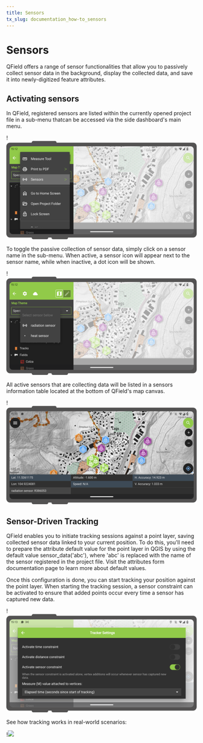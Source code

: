 ```yaml
---
title: Sensors
tx_slug: documentation_how-to_sensors
---
```


# Sensors

QField offers a range of sensor functionalities that allow you to passively collect sensor data in the background,
display the collected data, and save it into newly-digitized feature attributes.

## Activating sensors

In QField, registered sensors are listed within the currently opened project file in a sub-menu thatcan be
accessed via the side dashboard's main menu.

!![](../assets/images/main_menu_sensors.png)

To toggle the passive collection of sensor data, simply click on a sensor name in the sub-menu. When active,
a sensor icon will appear next to the sensor name, while when inactive, a dot icon will be shown.

!![](../assets/images/sensors_menu.png)

All active sensors that are collecting data will be listed in a sensors information table located at the bottom
of QField's map canvas.

!![](../assets/images/sensors_information_panel.png)

## Sensor-Driven Tracking

QField enables you to initiate tracking sessions against a point layer, saving collected sensor data linked to
your current position. To do this, you'll need to prepare the attribute default value for the point layer in QGIS by
using the default value sensor_data('abc'), where 'abc' is replaced with the name of the sensor registered in the
project file. Visit the attributes form documentation page to learn more about default values.

Once this configuration is done, you can start tracking your position against the point layer. When starting the
tracking session, a sensor constraint can be activated to ensure that added points occur every time a sensor has
captured new data.

!![](../assets/images/sensors_tracker_constraint.png)

See how tracking works in real-world scenarios:

!![](../assets/images/sensors.webp,250px)
